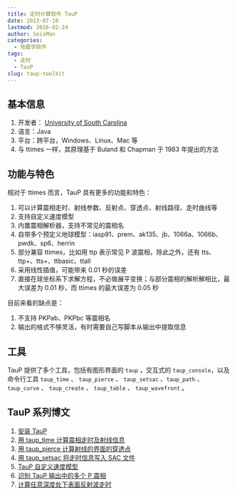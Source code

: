 ```yaml
---
title: 走时计算软件 TauP
date: 2013-07-10
lastmod: 2016-02-24
author: SeisMan
categories:
  - 地震学软件
tags:
  - 走时
  - TauP
slug: taup-toolkit
---
```


## 基本信息

1.  开发者： [University of South Carolina](http://sc.edu/)
2.  语言：Java
3.  平台：跨平台，Windows、Linux、Mac 等
4.  与 ttimes 一样，其原理基于 Buland 和 Chapman 于 1983 年提出的方法

<!--more-->

## 功能与特色

相对于 ttimes 而言，TauP 具有更多的功能和特色：

1.  可以计算震相走时、射线参数、反射点、穿透点、射线路径、走时曲线等
2.  支持自定义速度模型
3.  内置震相解析器，支持不常见的震相名
4.  自带多个预定义地球模型：iasp91、prem、ak135、jb、1066a、1066b、pwdk、sp6、herrin
5.  部分兼容 ttimes，比如用 ttp 表示常见 P 波震相，除此之外，还有 tts、ttp+、tts+、ttbasic、ttall
6.  采用线性插值，可能带来 0.01 秒的误差
7.  直接在球坐标系下求解方程，不必做展平变换；与部分震相的解析解相比，最大误差为 0.01 秒，而 ttimes 的最大误差为 0.05 秒

目前来看的缺点是：

1.  不支持 PKPab、PKPbc 等震相名
2.  输出的格式不够灵活，有时需要自己写脚本从输出中提取信息

## 工具

TauP 提供了多个工具，包括有图形界面的 `taup` ，交互式的 `taup_console`，以及命令行工具 `taup_time` 、
`taup_pierce` 、 `taup_setsac` 、`taup_path` 、 `taup_curve` 、 `taup_create` 、 `taup_table` 、
`taup_wavefront` 。

## TauP 系列博文

1. [安装 TauP](/install-taup/)
2. [用 taup_time 计算震相走时及射线信息](/calculate-travel-time-using-taup/)
3. [用 taup_pierce 计算射线的界面的穿透点](/calculate-pierce-points-using-taup/)
4. [用 taup_setsac 将走时信息写入 SAC 文件](/mark-travel-time-using-taup/)
5. [TauP 自定义速度模型](/taup-custom-models/)
6. [识别 TauP 输出中的多个 P 震相](/taup-identify-multiple-P-phases/)
7. [计算任意深度处下表面反射波走时](/calculate-travel-time-of-deep-mantle-underside-reflection/)
